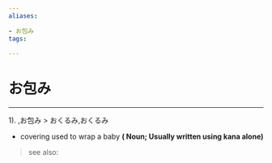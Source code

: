 ```yaml
---
aliases:
    
- お包み
tags:
    
---
```


# お包み
---
1).
,お包み > おくるみ,おくるみ

- covering used to wrap a baby
**( Noun; Usually written using kana alone)**
> see also: 
            